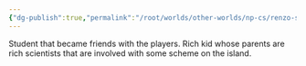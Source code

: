```yaml
---
{"dg-publish":true,"permalink":"/root/worlds/other-worlds/np-cs/renzo-steadman/","tags":["Misfits"]}
---
```


Student that became friends with the players. Rich kid whose parents are rich scientists that are involved with some scheme on the island.

